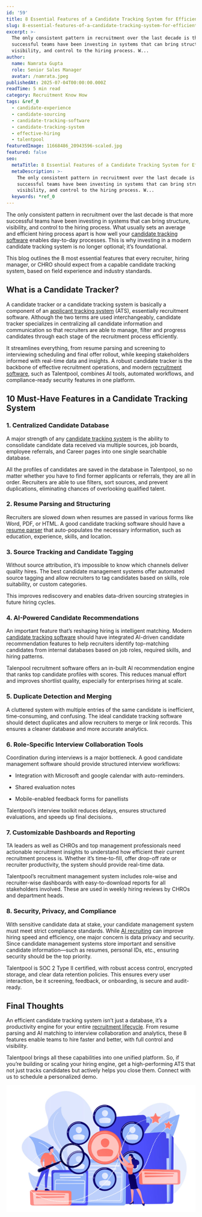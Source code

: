 ```yaml
---
id: '59'
title: 8 Essential Features of a Candidate Tracking System for Efficient Hiring
slug: 8-essential-features-of-a-candidate-tracking-system-for-efficient-hiring
excerpt: >-
  The only consistent pattern in recruitment over the last decade is that more
  successful teams have been investing in systems that can bring structure,
  visibility, and control to the hiring process. W...
author:
  name: Namrata Gupta
  role: Senior Sales Manager
  avatar: /namrata.jpeg
publishedAt: 2025-07-04T00:00:00.000Z
readTime: 5 min read
category: Recruitment Know How
tags: &ref_0
  - candidate-experience
  - candidate-sourcing
  - candidate-tracking-software
  - candidate-tracking-system
  - effective-hiring
  - talentpool
featuredImage: 11668486_20943596-scaled.jpg
featured: false
seo:
  metaTitle: 8 Essential Features of a Candidate Tracking System for Efficient Hiring
  metaDescription: >-
    The only consistent pattern in recruitment over the last decade is that more
    successful teams have been investing in systems that can bring structure,
    visibility, and control to the hiring process. W...
  keywords: *ref_0
---
```


The only consistent pattern in recruitment over the last decade is that more successful teams have been investing in systems that can bring structure, visibility, and control to the hiring process. What usually sets an average and efficient hiring process apart is how well your [candidate tracking software](https://www.thetalentpool.ai/) enables day-to-day processes. This is why investing in a modern candidate tracking system is no longer optional; it’s foundational.  

This blog outlines the 8 most essential features that every recruiter, hiring manager, or CHRO should expect from a capable candidate tracking system, based on field experience and industry standards.  

## **What is a Candidate Tracker?**  

A candidate tracker or a candidate tracking system is basically a component of an [applicant tracking system](https://www.thetalentpool.ai/blogs/choosing-the-right-ats-key-features-to-look-for-in-2025/) (ATS), essentially recruitment software. Although the two terms are used interchangeably, candidate tracker specializes in centralizing all candidate information and communication so that recruiters are able to manage, filter and progress candidates through each stage of the recruitment process efficiently.  

It streamlines everything, from resume parsing and screening to interviewing scheduling and final offer rollout, while keeping stakeholders informed with real-time data and insights. A robust candidate tracker is the backbone of effective recruitment operations, and modern [recruitment software](https://www.thetalentpool.ai/blogs/the-ultimate-guide-to-selecting-the-right-recruitment-software/), such as Talentpool, combines AI tools, automated workflows, and compliance-ready security features in one platform.  

## **10 Must-Have Features in a Candidate Tracking System**  

### **1\. Centralized Candidate Database**  

A major strength of any [candidate tracking system](https://www.thetalentpool.ai/blogs/the-pros-and-cons-of-cloud-based-candidate-tracking-systems/) is the ability to consolidate candidate data received via multiple sources, job boards, employee referrals, and Career pages into one single searchable database.   

All the profiles of candidates are saved in the database in Talentpool, so no matter whether you have to find former applicants or referrals, they are all in order. Recruiters are able to use filters, sort sources, and prevent duplications, eliminating chances of overlooking qualified talent.  

### **2\. Resume Parsing and Structuring**  

Recruiters are slowed down when resumes are passed in various forms like Word, PDF, or HTML. A good candidate tracking software should have a [resume parser](https://www.thetalentpool.ai/blogs/what-is-resume-parsing-do-you-need-it/) that auto-populates the necessary information, such as education, experience, skills, and location.  

### **3\. Source Tracking and Candidate Tagging**  

Without source attribution, it’s impossible to know which channels deliver quality hires. The best candidate management systems offer automated source tagging and allow recruiters to tag candidates based on skills, role suitability, or custom categories.  

This improves rediscovery and enables data-driven sourcing strategies in future hiring cycles.  

### **4\. AI-Powered Candidate Recommendations**  

An important feature that’s reshaping hiring is intelligent matching. Modern [candidate tracking software](https://www.thetalentpool.ai/blogs/do-you-need-candidate-tracking-systems-to-bolster-aggressive-hiring-targets/) should have integrated AI-driven candidate recommendation features to help recruiters identify top-matching candidates from internal databases based on job roles, required skills, and hiring patterns.  

Talenpool recruitment software offers an in-built AI recommendation engine that ranks top candidate profiles with scores. This reduces manual effort and improves shortlist quality, especially for enterprises hiring at scale.  

### **5\. Duplicate Detection and Merging**  

A cluttered system with multiple entries of the same candidate is inefficient, time-consuming, and confusing. The ideal candidate tracking software should detect duplicates and allow recruiters to merge or link records. This ensures a cleaner database and more accurate analytics.  

### **6\. Role-Specific Interview Collaboration Tools**  

Coordination during interviews is a major bottleneck. A good candidate management software should provide structured interview workflows:  

- Integration with Microsoft and google calendar with auto-reminders.  

- Shared evaluation notes  

- Mobile-enabled feedback forms for panellists  

Talentpool’s interview toolkit reduces delays, ensures structured evaluations, and speeds up final decisions.  

### **7\. Customizable Dashboards and Reporting**  

TA leaders as well as CHROs and top management professionals need actionable recruitment insights to understand how efficient their current recruitment process is. Whether it’s time-to-fill, offer drop-off rate or recruiter productivity, the system should provide real-time data.  

Talentpool’s recruitment management system includes role-wise and recruiter-wise dashboards with easy-to-download reports for all stakeholders involved. These are used in weekly hiring reviews by CHROs and department heads.  

### **8\. Security, Privacy, and Compliance**  

With sensitive candidate data at stake, your candidate management system must meet strict compliance standards. While [AI recruiting](https://www.thetalentpool.ai/blogs/how-ai-recruiting-is-changing-talent-acquisition-in-2025/) can improve hiring speed and efficiency, one major concern is data privacy and security. Since candidate management systems store important and sensitive candidate information—such as resumes, personal IDs, etc., ensuring security should be the top priority.  

Talentpool is SOC 2 Type II certified, with robust access control, encrypted storage, and clear data retention policies. This ensures every user interaction, be it screening, feedback, or onboarding, is secure and audit-ready.   

## **Final Thoughts**  

An efficient candidate tracking system isn’t just a database, it’s a productivity engine for your entire [recruitment lifecycle](https://www.thetalentpool.ai/end-to-end-recruitment-process-lifecycle/). From resume parsing and AI matching to interview collaboration and analytics, these 8 features enable teams to hire faster and better, with full control and visibility.  

Talentpool brings all these capabilities into one unified platform. So, if you’re building or scaling your hiring engine, get a high-performing ATS that not just tracks candidates but actively helps you close them. Connect with us to schedule a personalized demo.  

![](images/11668486_20943596-1024x683.jpg)
